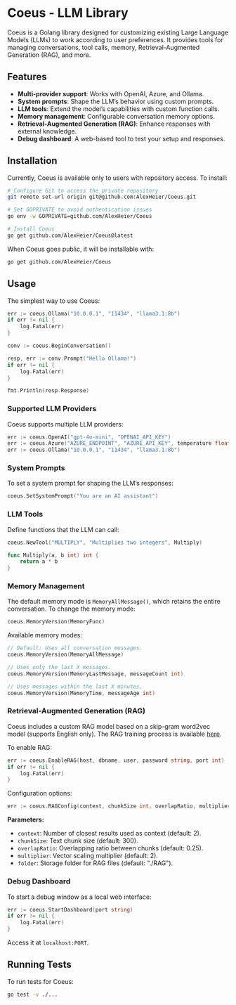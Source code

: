 # Coeus - LLM Library

Coeus is a Golang library designed for customizing existing Large Language Models (LLMs) to work according to user preferences. It provides tools for managing conversations, tool calls, memory, Retrieval-Augmented Generation (RAG), and more.

## Features
- **Multi-provider support**: Works with OpenAI, Azure, and Ollama.
- **System prompts**: Shape the LLM’s behavior using custom prompts.
- **LLM tools**: Extend the model’s capabilities with custom function calls.
- **Memory management**: Configurable conversation memory options.
- **Retrieval-Augmented Generation (RAG)**: Enhance responses with external knowledge.
- **Debug dashboard**: A web-based tool to test your setup and responses.

## Installation

Currently, Coeus is available only to users with repository access. To install:
```sh
# Configure Git to access the private repository
git remote set-url origin git@github.com:AlexHeier/Coeus.git

# Set GOPRIVATE to avoid authentication issues
go env -w GOPRIVATE=github.com/AlexHeier/Coeus

# Install Coeus
go get github.com/AlexHeier/Coeus@latest
```

When Coeus goes public, it will be installable with:
```sh
go get github.com/AlexHeier/Coeus
```

## Usage

The simplest way to use Coeus:
```go
err := coeus.Ollama("10.0.0.1", "11434", "llama3.1:8b")
if err != nil {
	log.Fatal(err)
}

conv := coeus.BeginConversation()

resp, err := conv.Prompt("Hello Ollama!")
if err != nil {
	log.Fatal(err)
}

fmt.Println(resp.Response)
```

### Supported LLM Providers
Coeus supports multiple LLM providers:
```go
err := coeus.OpenAI("gpt-4o-mini", "OPENAI_API_KEY")
err := coeus.Azure("AZURE_ENDPOINT", "AZURE_API_KEY", temperature float64, maxTokens int)
err := coeus.Ollama("10.0.0.1", "11434", "llama3.1:8b")
```

### System Prompts
To set a system prompt for shaping the LLM’s responses:
```go
coeus.SetSystemPrompt("You are an AI assistant")
```

### LLM Tools
Define functions that the LLM can call:
```go
coeus.NewTool("MULTIPLY", "Multiplies two integers", Multiply)

func Multiply(a, b int) int {
	return a * b
}
```

### Memory Management
The default memory mode is `MemoryAllMessage()`, which retains the entire conversation.
To change the memory mode:
```go
coeus.MemoryVersion(MemoryFunc)
```
Available memory modes:
```go
// Default: Uses all conversation messages.
coeus.MemoryVersion(MemoryAllMessage)

// Uses only the last X messages.
coeus.MemoryVersion(MemoryLastMessage, messageCount int)

// Uses messages within the last X minutes.
coeus.MemoryVersion(MemoryTime, messageAge int)
```

### Retrieval-Augmented Generation (RAG)
Coeus includes a custom RAG model based on a skip-gram word2vec model (supports English only). The RAG training process is available [here](https://github.com/AlexHeier/word2vector).

To enable RAG:
```go
err := coeus.EnableRAG(host, dbname, user, password string, port int)
if err != nil {
	log.Fatal(err)
}
```
Configuration options:
```go
err := coeus.RAGConfig(context, chunkSize int, overlapRatio, multiplier float64, folder string)
```
**Parameters:**
- `context`: Number of closest results used as context (default: 2).
- `chunkSize`: Text chunk size (default: 300).
- `overlapRatio`: Overlapping ratio between chunks (default: 0.25).
- `multiplier`: Vector scaling multiplier (default: 2).
- `folder`: Storage folder for RAG files (default: "./RAG").

### Debug Dashboard
To start a debug window as a local web interface:
```go
err := coeus.StartDashboard(port string)
if err != nil {
	log.Fatal(err)
}
```
Access it at `localhost:PORT`.

## Running Tests
To run tests for Coeus:
```sh
go test -v ./...
```

